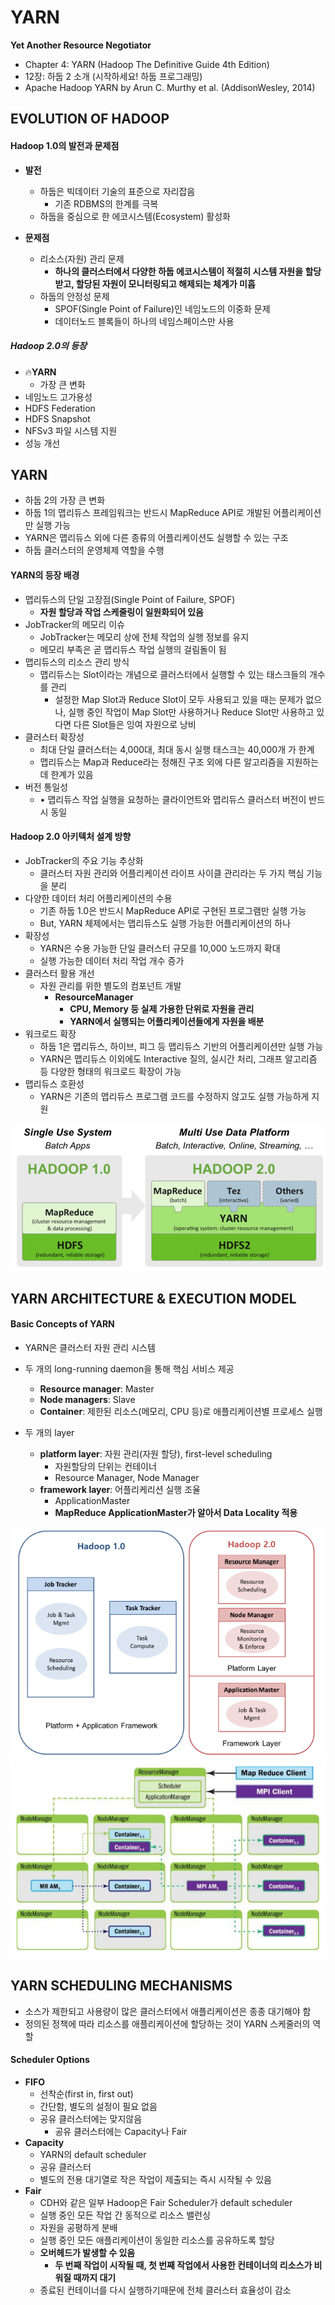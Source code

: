 # YARN

**Yet Another Resource Negotiator**

- Chapter 4: YARN (Hadoop The Definitive Guide 4th Edition)
- 12장: 하둡 2 소개 (시작하세요! 하둡 프로그래밍)
- Apache Hadoop YARN by Arun C. Murthy et al. (AddisonWesley, 2014)



## EVOLUTION OF HADOOP

#### Hadoop 1.0의 발전과 문제점

- **발전**
  - 하둡은 빅데이터 기술의 표준으로 자리잡음
    - 기존 RDBMS의 한계를 극복
  - 하둡을 중심으로 한 에코시스템(Ecosystem) 활성화



- **문제점**
  - 리소스(자원) 관리 문제
    - **하나의 클러스터에서 다양한 하둡 에코시스템이 적절히 시스템 자원을 할당받고, 할당된 자원이 모니터링되고 해제되는 체계가 미흡**
  - 하둡의 안정성 문제
    - SPOF(Single Point of Failure)인 네임노드의 이중화 문제
    - 데이터노드 블록들이 하나의 네임스페이스만 사용



##### Hadoop 2.0의 등장

- :fire:**YARN**
  - 가장 큰 변화
- 네임노드 고가용성
- HDFS Federation
- HDFS Snapshot
- NFSv3 파일 시스템 지원
- 성능 개선



## YARN

- 하둡 2의 가장 큰 변화
- 하둡 1의 맵리듀스 프레임워크는 반드시 MapReduce API로 개발된 어플리케이션만 실행 가능
- YARN은 맵리듀스 외에 다른 종류의 어플리케이션도 실행할 수 있는 구조
- 하둡 클러스터의 운영체제 역할을 수행



#### YARN의 등장 배경

- 맵리듀스의 단일 고장점(Single Point of Failure, SPOF)
  - **자원 할당과 작업 스케줄링이 일원화되어 있음**
- JobTracker의 메모리 이슈
  - JobTracker는 메모리 상에 전체 작업의 실행 정보를 유지
  - 메모리 부족은 곧 맵리듀스 작업 실행의 걸림돌이 됨
- 맵리듀스의 리소스 관리 방식
  - 맵리듀스는 Slot이라는 개념으로 클러스터에서 실행할 수 있는 태스크들의 개수를 관리
    - 설정한 Map Slot과 Reduce Slot이 모두 사용되고 있을 때는 문제가 없으나, 실행 중인 작업이 Map Slot만 사용하거나 Reduce Slot만 사용하고 있다면 다른 Slot들은 잉여 자원으로 낭비 
- 클러스터 확장성
  - 최대 단일 클러스터는 4,000대, 최대 동시 실행 태스크는 40,000개 가 한계
  - 맵리듀스는 Map과 Reduce라는 정해진 구조 외에 다른 알고리즘을 지원하는데 한계가 있음
- 버전 통일성
  - • 맵리듀스 작업 실행을 요청하는 클라이언트와 맵리듀스 클러스터 버전이 반드시 동일



#### Hadoop 2.0 아키텍처 설계 방향

- JobTracker의 주요 기능 추상화
  - 클러스터 자원 관리와 어플리케이션 라이프 사이클 관리라는 두 가지 핵심 기능을 분리
- 다양한 데이터 처리 어플리케이션의 수용
  - 기존 하둡 1.0은 반드시 MapReduce API로 구현된 프로그램만 실행 가능
  - But, YARN 체제에서는 맵리듀스도 실행 가능한 어플리케이션의 하나
- 확장성
  - YARN은 수용 가능한 단일 클러스터 규모를 10,000 노드까지 확대
  - 실행 가능한 데이터 처리 작업 개수 증가
- 클러스터 활용 개선
  - 자원 관리를 위한 별도의 컴포넌트 개발
    - **ResourceManager**
      - **CPU, Memory 등 실제 가용한 단위로 자원을 관리**
      - **YARN에서 실행되는 어플리케이션들에게 자원을 배분**
- 워크로드 확장
  - 하둡 1은 맵리듀스, 하이브, 피그 등 맵리듀스 기반의 어플리케이션만 실행 가능
  - YARN은 맵리듀스 이외에도 Interactive 질의, 실시간 처리, 그래프 알고리즘 등 다양한 형태의 워크로드 확장이 가능
- 맵리듀스 호환성
  - YARN은 기존의 맵리듀스 프로그램 코드를 수정하지 않고도 실행 가능하게 지원



 <img src="..\..\img\image-20201203110531321.png" alt="image-20201203110531321" style="zoom:80%;" />





## YARN ARCHITECTURE & EXECUTION MODEL

#### Basic Concepts of YARN

- YARN은 클러스터 자원 관리 시스템
- 두 개의 long-running daemon을 통해 핵심 서비스 제공
  - **Resource manager**: Master
  - **Node managers**: Slave
  - **Container**: 제한된 리소스(메모리, CPU 등)로 애플리케이션별 프로세스 실행



- 두 개의 layer
  - **platform layer**: 자원 관리(자원 할당), first-level scheduling
    - 자원할당의 단위는 컨테이너
    - Resource Manager, Node Manager
  - **framework layer**: 어플리케리션 실행 조율
    - ApplicationMaster
    - **MapReduce ApplicationMaster가 알아서 Data Locality 적용**



 <img src="..\..\img\image-20201203112141858.png" alt="image-20201203112141858" style="zoom:80%;" />

 <img src="..\..\img\image-20201203112456649.png" alt="image-20201203112456649" style="zoom:80%;" />





## YARN SCHEDULING MECHANISMS

- 소스가 제한되고 사용량이 많은 클러스터에서 애플리케이션은 종종 대기해야 함
- 정의된 정책에 따라 리소스를 애플리케이션에 할당하는 것이 YARN 스케줄러의 역할



#### Scheduler Options

- **FIFO**
  - 선착순(first in, first out)
  - 간단함, 별도의 설정이 필요 없음
  - 공유 클러스터에는 맞지않음
    - 공유 클러스터에는 Capacity나 Fair
- **Capacity**
  - YARN의 default scheduler
  - 공유 클러스터
  - 별도의 전용 대기열로 작은 작업이 제출되는 즉시 시작될 수 있음
- **Fair**
  - CDH와 같은 일부 Hadoop은 Fair Scheduler가 default scheduler
  - 실행 중인 모든 작업 간 동적으로 리소스 밸런싱
  - 자원을 공평하게 분배
  - 실행 중인 모든 애플리케이션이 동일한 리소스를 공유하도록 할당
  - **오버헤드가 발생할 수 있음**
    - **두 번째 작업이 시작될 때, 첫 번째 작업에서 사용한 컨테이너의 리소스가 비워질 때까지 대기**
  - 종료된 컨테이너를 다시 실행하기때문에 전체 클러스터 효율성이 감소